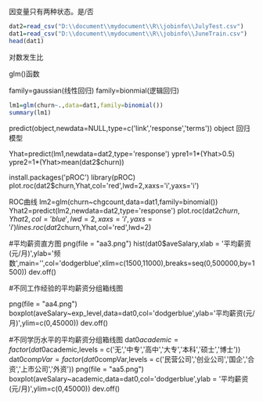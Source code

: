 因变量只有两种状态。是/否

```r
dat2=read_csv("D:\\document\\mydocument\\R\\jobinfo\\JulyTest.csv")
dat1=read_csv("D:\\document\\mydocument\\R\\jobinfo\\JuneTrain.csv")  
head(dat1)
```

对数发生比


glm()函数

family=gaussian(线性回归)
family=bionmial(逻辑回归)

```r
lm1=glm(churn~.,data=dat1,family=binomial())
summary(lm1)
```

predict(object,newdata=NULL,type=c('link','response','terms'))
object 回归模型

Yhat=predict(lm1,newdata=dat2,type='response')
ypre1=1*(Yhat>0.5)
ypre2=1*(Yhat>mean(dat2$churn))

install.packages('pROC')
library(pROC)
plot.roc(dat2$churn,Yhat,col='red',lwd=2,xaxs='i',yaxs='i')

ROC曲线
lm2=glm(churn~chgcount,data=dat1,family=binomial())
Yhat2=predict(lm2,newdata=dat2,type='response')
plot.roc(dat2$churn,Yhat2,col='blue',lwd=2,xaxs='i',yaxs='i')
lines.roc(dat2$churn,Yhat,col='red',lwd=2)


#平均薪资直方图
png(file = "aa3.png")
hist(dat0$aveSalary,xlab = '平均薪资(元/月)',ylab='频数',main='',col='dodgerblue',xlim=c(1500,11000),breaks=seq(0,500000,by=1500))
dev.off()

#不同工作经验的平均薪资分组箱线图

png(file = "aa4.png")
boxplot(aveSalary~exp_level,data=dat0,col='dodgerblue',ylab='平均薪资(元/月)',ylim=c(0,45000))
dev.off()


#不同学历水平的平均薪资分组箱线图
dat0$academic=factor(dat0$academic,levels = c('无','中专','高中','大专','本科','硕士','博士'))
dat0$compVar=factor(dat0$compVar,levels = c('民营公司','创业公司','国企','合资','上市公司','外资'))
png(file = "aa5.png")
boxplot(aveSalary~academic,data=dat0,col='dodgerblue',ylab = '平均薪资(元/月)',ylim=c(0,45000))
dev.off()
